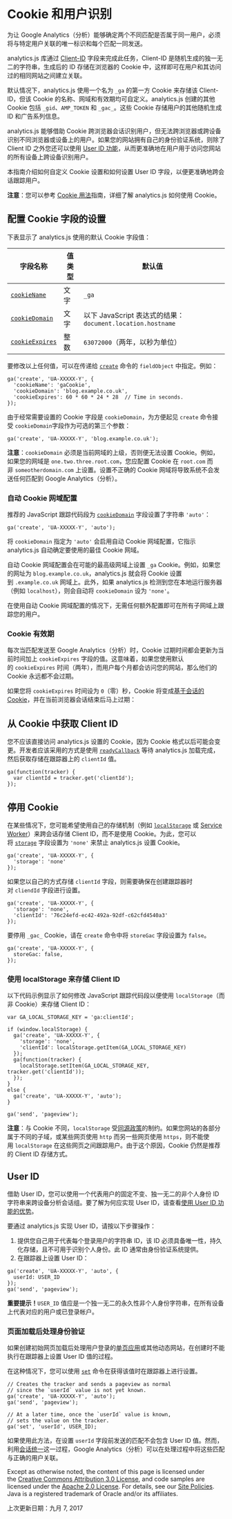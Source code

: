 # Cookie 和用户识别

为让 Google Analytics（分析）能够确定两个不同匹配是否属于同一用户，必须将与特定用户关联的唯一标识和每个匹配一同发送。

analytics.js 库通过 [Client-ID](https://developers.google.cn/analytics/devguides/collection/analyticsjs/field-reference?hl=zh-cn#clientId) 字段来完成此任务，Client-ID 是随机生成的独一无二的字符串，生成后的 ID 存储在浏览器的 Cookie 中，这样即可在用户和其访问过的相同网站之间建立关联。

默认情况下，analytics.js 使用一个名为 `_ga` 的第一方 Cookie 来存储该 Client-ID，但该 Cookie 的名称、网域和有效期均可自定义。analytics.js 创建的其他 Cookie 包括 `_gid`、`AMP_TOKEN` 和 `_gac_`。这些 Cookie 存储用户的其他随机生成 ID 和广告系列信息。

analytics.js 能够借助 Cookie 跨浏览器会话识别用户，但无法跨浏览器或跨设备识别不同浏览器或设备上的用户。如果您的网站拥有自己的身份验证系统，则除了 Client ID 之外您还可以使用 [User ID 功能](https://support.google.com/analytics/answer/3123662?hl=zh-cn)，从而更准确地在用户用于访问您网站的所有设备上跨设备识别用户。

本指南介绍如何自定义 Cookie 设置和如何设置 User ID 字段，以便更准确地跨会话跟踪用户。

**注意**：您可以参考 [Cookie 用法](https://developers.google.cn/analytics/devguides/collection/analyticsjs/cookie-usage?hl=zh-cn)指南，详细了解 analytics.js 如何使用 Cookie。

## 配置 Cookie 字段的设置

下表显示了 analytics.js 使用的默认 Cookie 字段值：

| 字段名称                                     | 值类型  | 默认值                                      |
| ---------------------------------------- | ---- | ---------------------------------------- |
| [`cookieName`](https://developers.google.cn/analytics/devguides/collection/analyticsjs/field-reference?hl=zh-cn#cookieName) | 文字   | `_ga`                                    |
| [`cookieDomain`](https://developers.google.cn/analytics/devguides/collection/analyticsjs/field-reference?hl=zh-cn#cookieNamecookieDomain) | 文字   | 以下 JavaScript 表达式的结果：`document.location.hostname` |
| [`cookieExpires`](https://developers.google.cn/analytics/devguides/collection/analyticsjs/field-reference?hl=zh-cn#cookieExpires) | 整数   | `63072000`（两年，以秒为单位）                     |

要修改以上任何值，可以在传递给 [`create`](https://developers.google.cn/analytics/devguides/collection/analyticsjs/command-queue-reference?hl=zh-cn#create) 命令的 `fieldObject` 中指定。例如：

```
ga('create', 'UA-XXXXX-Y', {
  'cookieName': 'gaCookie',
  'cookieDomain': 'blog.example.co.uk',
  'cookieExpires': 60 * 60 * 24 * 28  // Time in seconds.
});

```

由于经常需要设置的 Cookie 字段是 `cookieDomain`，为方便起见 `create` 命令接受 `cookieDomain`字段作为可选的第三个参数：

```
ga('create', 'UA-XXXXX-Y', 'blog.example.co.uk');

```

**注意**：`cookieDomain` 必须是当前网域的上级，否则便无法设置 Cookie。例如，如果您的网域是 `one.two.three.root.com`，您应配置 Cookie 在 `root.com` 而非 `someotherdomain.com` 上设置。设置不正确的 Cookie 网域将导致系统不会发送任何匹配到 Google Analytics（分析）。

### 自动 Cookie 网域配置

推荐的 JavaScript 跟踪代码段为 [`cookieDomain`](https://developers.google.cn/analytics/devguides/collection/analyticsjs/field-reference?hl=zh-cn#cookieDomain) 字段设置了字符串 `'auto'`：

```
ga('create', 'UA-XXXXX-Y', 'auto');

```

将 `cookieDomain` 指定为 `'auto'` 会启用自动 Cookie 网域配置，它指示 analytics.js 自动确定要使用的最佳 Cookie 网域。

自动 Cookie 网域配置会在可能的最高级网域上设置 `_ga` Cookie。例如，如果您的网址为 `blog.example.co.uk`，analytics.js 就会将 Cookie 设置到 `.example.co.uk` 网域上。此外，如果 analytics.js 检测到您在本地运行服务器（例如 `localhost`），则会自动将 `cookieDomain` 设为 `'none'`。

在使用自动 Cookie 网域配置的情况下，无需任何额外配置即可在所有子网域上跟踪您的用户。

### Cookie 有效期

每次当匹配发送至 Google Analytics（分析）时，Cookie 过期时间都会更新为当前时间加上 `cookieExpires` 字段的值。这意味着，如果您使用默认的 `cookieExpires` 时间（两年），而用户每个月都会访问您的网站，那么他们的 Cookie 永远都不会过期。

如果您将 `cookieExpires` 时间设为 `0`（零）秒，Cookie 将变成[基于会话的 Cookie](http://en.wikipedia.org/wiki/HTTP_cookie#Session_cookie)，并在当前浏览器会话结束后马上过期：

## 从 Cookie 中获取 Client ID

您不应该直接访问 analytics.js 设置的 Cookie，因为 Cookie 格式以后可能会变更。开发者应该采用的方式是使用 [`readyCallback`](https://developers.google.cn/analytics/devguides/collection/analyticsjs/command-queue-reference?hl=zh-cn#readyCallback) 等待 analytics.js 加载完成，然后获取存储在跟踪器上的 `clientId` 值。

```
ga(function(tracker) {
  var clientId = tracker.get('clientId');
});
```

## 停用 Cookie

在某些情况下，您可能希望使用自己的存储机制（例如 [`localStorage`](https://developer.mozilla.org/en-US/docs/Web/API/Window/localStorage) 或 [Service Worker](http://www.html5rocks.com/en/tutorials/service-worker/introduction/)）来跨会话存储 Client ID，而不是使用 Cookie。为此，您可以将 [`storage`](https://developers.google.cn/analytics/devguides/collection/analyticsjs/field-reference?hl=zh-cn#storage) 字段设置为 `'none'` 来禁止 analytics.js 设置 Cookie。

```
ga('create', 'UA-XXXXX-Y', {
  'storage': 'none'
});
```

如果您以自己的方式存储 `clientId` 字段，则需要确保在创建跟踪器时对 `cliendId` 字段进行设置。

```
ga('create', 'UA-XXXXX-Y', {
  'storage': 'none',
  'clientId': '76c24efd-ec42-492a-92df-c62cfd4540a3'
});
```

要停用 `_gac_` Cookie，请在 `create` 命令中将 `storeGac` 字段设置为 `false`。

```
ga('create', 'UA-XXXXX-Y', {
  storeGac: false,
});

```

### 使用 localStorage 来存储 Client ID

以下代码示例显示了如何修改 JavaScript 跟踪代码段以便使用 `localStorage`（而非 Cookie）来存储 Client ID：

```
var GA_LOCAL_STORAGE_KEY = 'ga:clientId';

if (window.localStorage) {
  ga('create', 'UA-XXXXX-Y', {
    'storage': 'none',
    'clientId': localStorage.getItem(GA_LOCAL_STORAGE_KEY)
  });
  ga(function(tracker) {
    localStorage.setItem(GA_LOCAL_STORAGE_KEY, tracker.get('clientId'));
  });
}
else {
  ga('create', 'UA-XXXXX-Y', 'auto');
}

ga('send', 'pageview');

```

**注意**：与 Cookie 不同，`localStorage` 受[同源政策](https://en.wikipedia.org/wiki/Same-origin_policy)的制约。如果您网站的各部分属于不同的子域，或某些网页使用 `http` 而另一些网页使用 `https`，则不能使用 `localStorage` 在这些网页之间跟踪用户。由于这个原因，Cookie 仍然是推荐的 Client ID 存储方式。

## User ID

借助 User ID，您可以使用一个代表用户的固定不变、独一无二的非个人身份 ID 字符串来跨设备分析会话组。要了解为何应实现 User ID，请查看[使用 User ID 功能的优势](https://support.google.com/analytics/answer/3123663?hl=zh-cn)。

要通过 analytics.js 实现 User ID，请按以下步骤操作：

1. 提供您自己用于代表每个登录用户的字符串 ID，该 ID 必须具备唯一性，持久化存储，且不可用于识别个人身份。此 ID 通常由身份验证系统提供。
2. 在跟踪器上设置 User ID：

```
ga('create', 'UA-XXXXX-Y', 'auto', {
  userId: USER_ID
});
ga('send', 'pageview');
```

**重要提示！**`USER_ID` 值应是一个独一无二的永久性非个人身份字符串，在所有设备上代表对应的用户或已登录帐户。

### 页面加载后处理身份验证

如果创建初始网页加载后处理用户登录的[单页应用](https://developers.google.cn/analytics/devguides/collection/analyticsjs/single-page-applications?hl=zh-cn)或其他动态网站，在创建时不能执行在跟踪器上设置 User ID 值的过程。

在这种情况下，您可以使用 [`set`](https://developers.google.cn/analytics/devguides/collection/analyticsjs/command-queue-reference?hl=zh-cn#set) 命令在获得该值时在跟踪器上进行设置。

```
// Creates the tracker and sends a pageview as normal
// since the `userId` value is not yet known.
ga('create', 'UA-XXXXX-Y', 'auto');
ga('send', 'pageview');

// At a later time, once the `userId` value is known,
// sets the value on the tracker.
ga('set', 'userId', USER_ID);
```

如果使用此方法，在设置 `userId` 字段前发送的匹配不会包含 User ID 值。然而，利用[会话统一](https://support.google.com/analytics/answer/4574780?hl=zh-cn)这一过程，Google Analytics（分析）可以在处理过程中将这些匹配与正确的用户关联。

Except as otherwise noted, the content of this page is licensed under the [Creative Commons Attribution 3.0 License](http://creativecommons.org/licenses/by/3.0/), and code samples are licensed under the [Apache 2.0 License](http://www.apache.org/licenses/LICENSE-2.0). For details, see our [Site Policies](https://developers.google.cn/terms/site-policies?hl=zh-cn). Java is a registered trademark of Oracle and/or its affiliates.

上次更新日期：九月 7, 2017